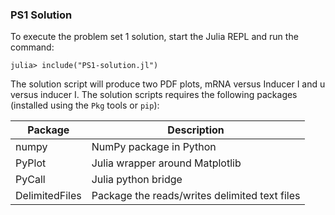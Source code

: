 ### PS1 Solution
To execute the problem set 1 solution, start the Julia REPL and run the command:

    julia> include("PS1-solution.jl")

The solution script will produce two PDF plots, mRNA versus Inducer I and u versus inducer I.
The solution scripts requires the following packages (installed using the ``Pkg`` tools or ``pip``):

Package | Description
--- | ---
numpy | NumPy package in Python
PyPlot | Julia wrapper around Matplotlib
PyCall | Julia python bridge
DelimitedFiles | Package the reads/writes delimited text files
